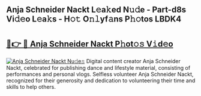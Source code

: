 ## Anja Schneider Nackt L𝚎a𝚔ed N𝚞𝚍e - Part-d8s Vi𝚍𝚎o L𝚎a𝚔s - H𝚘𝚝 O𝚗𝚕yf𝚊ns P𝚑𝚘tos LBDK4

# <h2><a href="http://kf6fk8.oniu.top/?m=Anja+Schneider+Nackt">🔗👉 🔴 Anja Schneider Nackt P𝚑ot𝚘𝚜 V𝚒d𝚎o</a></h2>

[![Anja Schneider Nackt Nu𝚍e𝚜](https://i.imgur.com/0qMVB7G.gif)](http://kf6fk8.oniu.top/?m=Anja+Schneider+Nackt)
Digital content creator Anja Schneider Nackt, celebrated for publishing dance and lifestyle material, consisting of performances and personal vlogs. Selfless volunteer Anja Schneider Nackt, recognized for their generosity and dedication to volunteering their time and skills to help others.  
